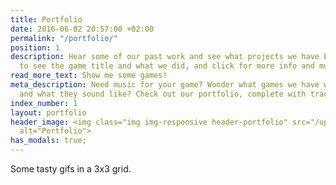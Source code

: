 ```yaml
---
title: Portfolio
date: 2016-06-02 20:57:00 +02:00
permalink: "/portfolio/"
position: 1
description: Hear some of our past work and see what projects we have been involved in! Mouseover an image
  to see the game title and what we did, and click for more info and music.
read_more_text: Show me some games!
meta_description: Need music for your game? Wonder what games we have written for,
  and what they sound like? Check out our portfolio, complete with tracks and videos!
index_number: 1
layout: portfolio
header_image: <img class="img img-responsive header-portfolio" src="/uploads/portfolio_header.png"
  alt="Portfolio">
has_modals: true;
---
```


Some tasty gifs in a 3x3 grid.

